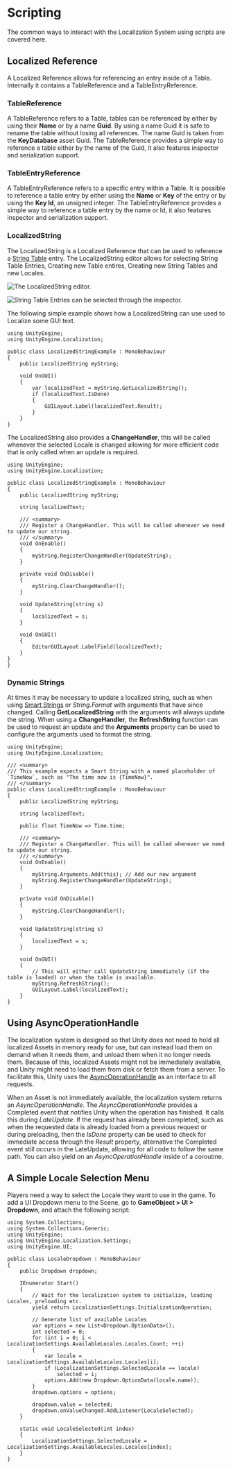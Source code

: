 # Scripting

The common ways to interact with the Localization System using scripts are covered here.

## Localized Reference

A Localized Reference allows for referencing an entry inside of a Table. Internally it contains a TableReference and a TableEntryReference.

### TableReference
A TableReference refers to a Table, tables can be referenced by either by using their **Name** or by a name **Guid**. By using a name Guid it is safe to rename the table without losing all references. The name Guid is taken from the **KeyDatabase** asset Guid.
The TableReference provides a simple way to reference a table either by the name of the Guid, it also features inspector and serialization support.

### TableEntryReference
A TableEntryReference refers to a specific entry within a Table. It is possible to reference a table entry by either using the **Name** or **Key** of the entry or by using the **Key Id**, an unsigned integer. The TableEntryReference provides a simple way to reference a table entry by the name or Id, it also features inspector and serialization support.

### LocalizedString
The LocalizedString is a Localized Reference that can be used to reference a [String Table](StringTables.md) entry.
The LocalizedString editor allows for selecting String Table Entries, Creating new Table entires, Creating new String Tables and new Locales.

![The LocalizedString editor.](images/LocalizedString_Inspector.png)

![String Table Entries can be selected through the inspector.](images/LocalizedStringReference_Select.png)

The following simple example shows how a LocalizedString can use used to Localize some GUI text.

```
using UnityEngine;
using UnityEngine.Localization;

public class LocalizedStringExample : MonoBehaviour
{
    public LocalizedString myString;

    void OnGUI()
    {
        var localizedText = myString.GetLocalizedString();
        if (localizedText.IsDone)
        {
            GUILayout.Label(localizedText.Result);
        }
    }
}
```

The LocalizedString also provides a **ChangeHandler**, this will be called whenever the selected Locale is changed allowing for more efficient code that is only called when an update is required.

```
using UnityEngine;
using UnityEngine.Localization;

public class LocalizedStringExample : MonoBehaviour
{
    public LocalizedString myString;

    string localizedText;

    /// <summary>
    /// Register a ChangeHandler. This will be called whenever we need to update our string.
    /// </summary>
    void OnEnable()
    {
        myString.RegisterChangeHandler(UpdateString);
    }

    private void OnDisable()
    {
        myString.ClearChangeHandler();
    }

    void UpdateString(string s)
    {
        localizedText = s;
    }

    void OnGUI()
    {
        EditorGUILayout.LabelField(localizedText);
    }
}
}
```

### Dynamic Strings

At times it may be necessary to update a localized string, such as when using [Smart Strings](SmartStrings.md) or *String.Format* with arguments that have since changed.
Calling **GetLocalizedString** with the arguments will always update the string. 
When using a **ChangeHandler**, the **RefreshString** function can be used to request an update and the **Arguments** property can be used to configure the arguments used to format the string.

```
using UnityEngine;
using UnityEngine.Localization;

/// <summary>
/// This example expects a Smart String with a named placeholder of `TimeNow`, such as "The time now is {TimeNow}".
/// </summary>
public class LocalizedStringExample : MonoBehaviour
{
    public LocalizedString myString;

    string localizedText;

    public float TimeNow => Time.time;

    /// <summary>
    /// Register a ChangeHandler. This will be called whenever we need to update our string.
    /// </summary>
    void OnEnable()
    {
        myString.Arguments.Add(this); // Add our new argument
        myString.RegisterChangeHandler(UpdateString);
    }

    private void OnDisable()
    {
        myString.ClearChangeHandler();
    }

    void UpdateString(string s)
    {
        localizedText = s;
    }

    void OnGUI()
    {
        // This will either call UpdateString immediately (if the table is loaded) or when the table is available.
        myString.RefreshString(); 
        GUILayout.Label(localizedText);
    }
}
```

## Using AsyncOperationHandle

The localization system is designed so that Unity does not need to hold all localized Assets in memory ready for use, but can instead load them on demand when it needs them, and unload them when it no longer needs them. Because of this, localized Assets might not be immediately available, and Unity might need to load them from disk or fetch them from a server. To facilitate this, Unity uses the [AsyncOperationHandle](https://docs.unity3d.com/Packages/com.unity.addressables@latest?subfolder=/manual/AddressableAssetsAsyncOperationHandle.html) as an interface to all requests. 

When an Asset is not immediately available, the localization system returns an *AsyncOperationHandle*. The *AsyncOperationHandle* provides a Completed event that notifies Unity when the operation has finished. It calls this during *LateUpdate*. If the request has already been completed, such as when the requested data is already loaded from a previous request or during preloading, then the *IsDone* property can be used to check for immediate access through the *Result* property, alternative the Completed event still occurs in the LateUpdate, allowing for all code to follow the same path. You can also yield on an *AsyncOperationHandle* inside of a coroutine.

## A Simple Locale Selection Menu

Players need a way to select the Locale they want to use in the game. To add a UI Dropdown menu to the Scene, go to **GameObject > UI > Dropdown**, and attach the following script:

```
using System.Collections;
using System.Collections.Generic;
using UnityEngine;
using UnityEngine.Localization.Settings;
using UnityEngine.UI;

public class LocaleDropdown : MonoBehaviour
{
    public Dropdown dropdown;

    IEnumerator Start()
    {
        // Wait for the localization system to initialize, loading Locales, preloading etc.
        yield return LocalizationSettings.InitializationOperation;

        // Generate list of available Locales
        var options = new List<Dropdown.OptionData>();
        int selected = 0;
        for (int i = 0; i < LocalizationSettings.AvailableLocales.Locales.Count; ++i)
        {
            var locale = LocalizationSettings.AvailableLocales.Locales[i];
            if (LocalizationSettings.SelectedLocale == locale)
                selected = i;
            options.Add(new Dropdown.OptionData(locale.name));
        }
        dropdown.options = options;

        dropdown.value = selected;
        dropdown.onValueChanged.AddListener(LocaleSelected);
    }

    static void LocaleSelected(int index)
    {
        LocalizationSettings.SelectedLocale = LocalizationSettings.AvailableLocales.Locales[index];
    }
}
```
